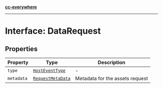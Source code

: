 [**cc-everywhere**](../../../../../index.md)

***

# Interface: DataRequest

## Properties

| Property | Type | Description |
| ------ | ------ | ------ |
| `type` | [`HostEventType`](../../../messenger/message-data-types/enumerations/host-event-type.md) | - |
| `metadata` | [`RequestMetaData`](../../community-wall-types/type-aliases/request-meta-data.md) | Metadata for the assets request |
